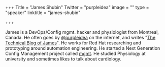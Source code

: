 +++
Title = "James Shubin"
Twitter = "purpleidea"
image = ""
type = "speaker"
linktitle = "james-shubin"

+++

James is a DevOps/Config mgmt. hacker and physiologist from Montreal, Canada.
He often goes by [@purpleidea](https://twitter.com/#!/purpleidea) on the internet, and writes "[The Technical Blog of James](https://ttboj.wordpress.com/)".
He works for Red Hat researching and prototyping around automation engineering.
He started a Next Generation Config Management project called [mgmt](https://github.com/purpleidea/mgmt/).
He studied Physiology at university and sometimes likes to talk about cardiology.

